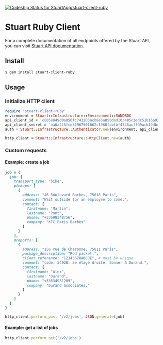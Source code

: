 [![Codeship Status for StuartApp/stuart-client-ruby](https://app.codeship.com/projects/bacc9100-b159-0137-6e98-0e2ebd2815ea/status?branch=master)](https://app.codeship.com/projects/363050)

# Stuart Ruby Client
For a complete documentation of all endpoints offered by the Stuart API, you can visit [Stuart API documentation](https://stuart.api-docs.io).

## Install
``` bash
$ gem install stuart-client-ruby
```

## Usage

### Initialize HTTP client

```ruby
require 'stuart-client-ruby'
environment = Stuart::Infrastructure::Environment::SANDBOX
api_client_id = 'c6058849d0a056fc743203acb8e6a850dad103485c3edc51b16a9260cc7a7689' # can be found here: https://admin-sandbox.stuart.com/client/api
api_client_secret = 'aa6a415fce31967501662c1960fcbfbf4745acff99acb19dbc1aae6f76c9c618' # can be found here: https://admin-sandbox.stuart.com/client/api
auth = Stuart::Infrastructure::Authenticator.new(environment, api_client_id, api_client_secret)

http_client = Stuart::Infrastructure::HttpClient.new(auth)
```

### Custom requests

#### Example: create a job

```ruby
job = {
  job: {
    transport_type: "bike",
    pickups: [
      {
        address: "46 Boulevard Barbès, 75018 Paris",
        comment: "Wait outside for an employee to come.",
        contact: {
          firstname: "Martin",
          lastname: "Pont",
          phone: "+33698348756",
          company: "KFC Paris Barbès"
        }
      }
    ],
    dropoffs: [
      {
        address: "156 rue de Charonne, 75011 Paris",
        package_description: "Red packet.",
        client_reference: "12345678ABCDE", # must be unique
        comment: "code: 3492B. 3e étage droite. Sonner à Durand.",
        contact: {
          firstname: "Alex",
          lastname: "Durand",
          phone: "+33634981209",
          company: "Durand associates."
        }
      }
    ]
  }
}

http_client.perform_post '/v2/jobs', JSON.generate(job)
```

#### Example: get a list of jobs

```ruby
http_client.perform_get('/v2/jobs')
```
